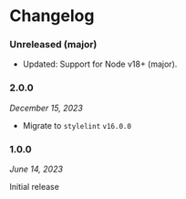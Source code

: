# Changelog

### Unreleased (major)

- Updated: Support for Node v18+ (major).

### 2.0.0

_December 15, 2023_

- Migrate to `stylelint` `v16.0.0`

### 1.0.0

_June 14, 2023_

Initial release
